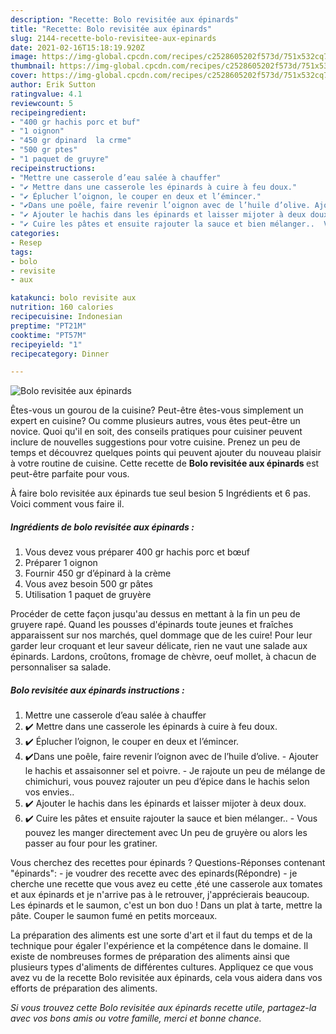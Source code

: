 ```yaml
---
description: "Recette: Bolo revisitée aux épinards"
title: "Recette: Bolo revisitée aux épinards"
slug: 2144-recette-bolo-revisitee-aux-epinards
date: 2021-02-16T15:18:19.920Z
image: https://img-global.cpcdn.com/recipes/c2528605202f573d/751x532cq70/bolo-revisitee-aux-epinards-photo-principale-de-la-recette.jpg
thumbnail: https://img-global.cpcdn.com/recipes/c2528605202f573d/751x532cq70/bolo-revisitee-aux-epinards-photo-principale-de-la-recette.jpg
cover: https://img-global.cpcdn.com/recipes/c2528605202f573d/751x532cq70/bolo-revisitee-aux-epinards-photo-principale-de-la-recette.jpg
author: Erik Sutton
ratingvalue: 4.1
reviewcount: 5
recipeingredient:
- "400 gr hachis porc et buf"
- "1 oignon"
- "450 gr dpinard  la crme"
- "500 gr ptes"
- "1 paquet de gruyre"
recipeinstructions:
- "Mettre une casserole d’eau salée à chauffer"
- "✔️ Mettre dans une casserole les épinards à cuire à feu doux."
- "✔️ Éplucher l’oignon, le couper en deux et l’émincer."
- "✔️Dans une poêle, faire revenir l’oignon avec de l’huile d’olive. Ajouter le hachis et assaisonner sel et poivre. Je rajoute un peu de mélange de chimichuri, vous pouvez rajouter un peu d’épice dans le hachis selon vos envies.."
- "✔️ Ajouter le hachis dans les épinards et laisser mijoter à deux doux."
- "✔️ Cuire les pâtes et ensuite rajouter la sauce et bien mélanger..  Vous pouvez les manger directement avec Un peu de gruyère ou alors les passer au four pour les gratiner."
categories:
- Resep
tags:
- bolo
- revisite
- aux

katakunci: bolo revisite aux 
nutrition: 160 calories
recipecuisine: Indonesian
preptime: "PT21M"
cooktime: "PT57M"
recipeyield: "1"
recipecategory: Dinner

---
```



![Bolo revisitée aux épinards](https://img-global.cpcdn.com/recipes/c2528605202f573d/751x532cq70/bolo-revisitee-aux-epinards-photo-principale-de-la-recette.jpg)

Êtes-vous un gourou de la cuisine? Peut-être êtes-vous simplement un expert en cuisine? Ou comme plusieurs autres, vous êtes peut-être un novice. Quoi qu'il en soit, des conseils pratiques pour cuisiner peuvent inclure de nouvelles suggestions pour votre cuisine. Prenez un peu de temps et découvrez quelques points qui peuvent ajouter du nouveau plaisir à votre routine de cuisine. Cette recette de <strong> Bolo revisitée aux épinards </strong> est peut-être parfaite pour vous.

<!--inarticleads1-->

À faire bolo revisitée aux épinards tue seul besion 5 Ingrédients et 6 pas. Voici comment vous faire il.

##### Ingrédients de bolo revisitée aux épinards :

1. Vous devez vous préparer 400 gr hachis porc et bœuf
1. Préparer 1 oignon
1. Fournir 450 gr d’épinard à la crème
1. Vous avez besoin 500 gr pâtes
1. Utilisation 1 paquet de gruyère


Procéder de cette façon jusqu&#39;au dessus en mettant à la fin un peu de gruyere rapé. Quand les pousses d&#39;épinards toute jeunes et fraîches apparaissent sur nos marchés, quel dommage que de les cuire! Pour leur garder leur croquant et leur saveur délicate, rien ne vaut une salade aux épinards. Lardons, croûtons, fromage de chèvre, oeuf mollet, à chacun de personnaliser sa salade. 

<!--inarticleads2-->

##### Bolo revisitée aux épinards instructions :

1. Mettre une casserole d’eau salée à chauffer
1. ✔️ Mettre dans une casserole les épinards à cuire à feu doux.
1. ✔️ Éplucher l’oignon, le couper en deux et l’émincer.
1. ✔️Dans une poêle, faire revenir l’oignon avec de l’huile d’olive. - Ajouter le hachis et assaisonner sel et poivre. - Je rajoute un peu de mélange de chimichuri, vous pouvez rajouter un peu d’épice dans le hachis selon vos envies..
1. ✔️ Ajouter le hachis dans les épinards et laisser mijoter à deux doux.
1. ✔️ Cuire les pâtes et ensuite rajouter la sauce et bien mélanger..  - Vous pouvez les manger directement avec Un peu de gruyère ou alors les passer au four pour les gratiner.


Vous cherchez des recettes pour épinards ? Questions-Réponses contenant &#34;épinards&#34;: - je voudrer des recette avec des epinards(Répondre) - je cherche une recette que vous avez eu cette ¸été une casserole aux tomates et aux épinards et je n&#39;arrive pas à le retrouver, j&#39;apprécierais beaucoup. Les épinards et le saumon, c&#39;est un bon duo ! Dans un plat à tarte, mettre la pâte. Couper le saumon fumé en petits morceaux. 

<!--inarticleads1-->

<p>
La préparation des aliments est une sorte d'art et il faut du temps et de la technique pour égaler l'expérience et la compétence dans le domaine. Il existe de nombreuses formes de préparation des aliments ainsi que plusieurs types d'aliments de différentes cultures. Appliquez ce que vous avez vu de la recette Bolo revisitée aux épinards, cela vous aidera dans vos efforts de préparation des aliments.
</p>

<p>
<i>Si vous trouvez cette Bolo revisitée aux épinards recette utile, partagez-la avec vos bons amis ou votre famille, merci et bonne chance.</i>
</p>
